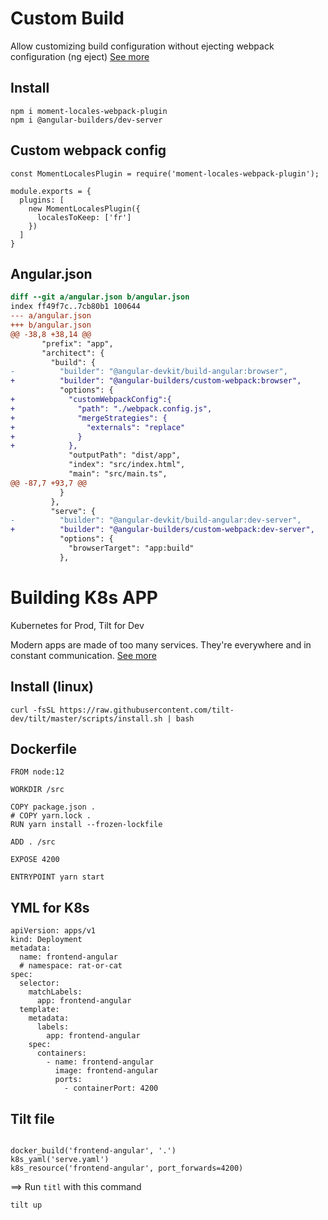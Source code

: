 # Custom Build
Allow customizing build configuration without ejecting webpack configuration (ng eject)
[See more](https://github.com/just-jeb/angular-builders/tree/master/packages/custom-webpack)

## Install
```
npm i moment-locales-webpack-plugin
npm i @angular-builders/dev-server
```

## Custom webpack config

```
const MomentLocalesPlugin = require('moment-locales-webpack-plugin');

module.exports = {
  plugins: [
    new MomentLocalesPlugin({
      localesToKeep: ['fr']
    })
  ]
}
```

## Angular.json

```diff
diff --git a/angular.json b/angular.json
index ff49f7c..7cb80b1 100644
--- a/angular.json
+++ b/angular.json
@@ -38,8 +38,14 @@
       "prefix": "app",
       "architect": {
         "build": {
-          "builder": "@angular-devkit/build-angular:browser",
+          "builder": "@angular-builders/custom-webpack:browser",
           "options": {
+            "customWebpackConfig":{
+              "path": "./webpack.config.js",
+              "mergeStrategies": {
+                "externals": "replace"
+              }
+            },
             "outputPath": "dist/app",
             "index": "src/index.html",
             "main": "src/main.ts",
@@ -87,7 +93,7 @@
           }
         },
         "serve": {
-          "builder": "@angular-devkit/build-angular:dev-server",
+          "builder": "@angular-builders/custom-webpack:dev-server",
           "options": {
             "browserTarget": "app:build"
           },

```


# Building K8s APP
Kubernetes for Prod, Tilt for Dev

Modern apps are made of too many services. They're everywhere and in constant communication.
[See more](https://github.com/tilt-dev/tilt)
## Install (linux)
```
curl -fsSL https://raw.githubusercontent.com/tilt-dev/tilt/master/scripts/install.sh | bash
```

## Dockerfile
```
FROM node:12

WORKDIR /src

COPY package.json .
# COPY yarn.lock .
RUN yarn install --frozen-lockfile

ADD . /src

EXPOSE 4200

ENTRYPOINT yarn start
```


## YML for K8s
```
apiVersion: apps/v1
kind: Deployment
metadata:
  name: frontend-angular
  # namespace: rat-or-cat
spec:
  selector:
    matchLabels:
      app: frontend-angular
  template:
    metadata:
      labels:
        app: frontend-angular
    spec:
      containers:
        - name: frontend-angular
          image: frontend-angular
          ports:
            - containerPort: 4200
```


## Tilt file
```

docker_build('frontend-angular', '.')
k8s_yaml('serve.yaml')
k8s_resource('frontend-angular', port_forwards=4200)

```

==> Run `titl` with this command 

``` 
tilt up
```